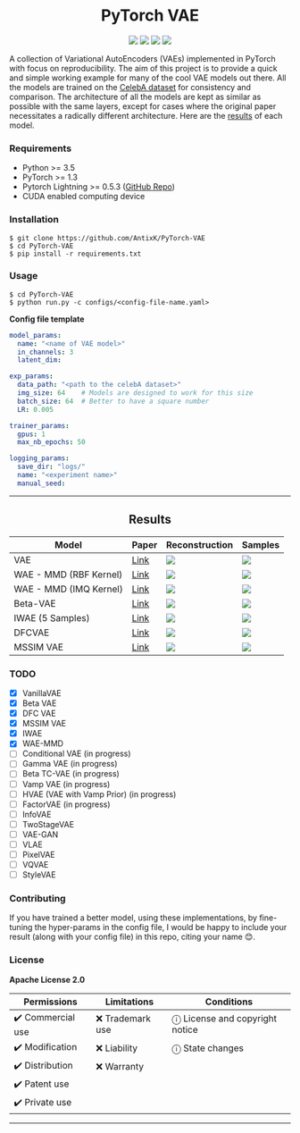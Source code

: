 <h1 align="center">
  <b>PyTorch VAE</b><br>
</h1>

<p align="center">
      <a href="https://www.python.org/">
        <img src="https://img.shields.io/badge/Python-3.5-ff69b4.svg" /></a>
       <a href= "https://pytorch.org/">
        <img src="https://img.shields.io/badge/PyTorch-1.3-2BAF2B.svg" /></a>
       <a href= "https://github.com/AntixK/PyTorch-VAE/blob/master/LICENSE.md">
        <img src="https://img.shields.io/badge/license-Apache2.0-blue.svg" /></a>
         <a href= "https://twitter.com/intent/tweet?text=PyTorch-VAE:%20Collection%20of%20VAE%20models%20in%20PyTorch.&url=https://github.com/AntixK/PyTorch-VAE">
        <img src="https://img.shields.io/twitter/url/https/shields.io.svg?style=social" /></a>

</p>

A collection of Variational AutoEncoders (VAEs) implemented in PyTorch with focus on reproducibility. The aim of this project is to provide
a quick and simple working example for many of the cool VAE models out there. All the models are trained on the [CelebA dataset](http://mmlab.ie.cuhk.edu.hk/projects/CelebA.html)
for consistency and comparison. The architecture of all the models are kept as similar as possible with the same layers, except for cases where the original paper necessitates a radically different architecture.
Here are the [results](https://github.com/AntixK/PyTorch-VAE/blob/master/README.md#--results) of each model.

### Requirements
- Python >= 3.5
- PyTorch >= 1.3
- Pytorch Lightning >= 0.5.3 ([GitHub Repo](https://github.com/PyTorchLightning/pytorch-lightning/tree/deb1581e26b7547baf876b7a94361e60bb200d32))
- CUDA enabled computing device

### Installation
```
$ git clone https://github.com/AntixK/PyTorch-VAE
$ cd PyTorch-VAE
$ pip install -r requirements.txt
```

### Usage
```
$ cd PyTorch-VAE
$ python run.py -c configs/<config-file-name.yaml>
```
**Config file template**
```yaml
model_params:
  name: "<name of VAE model>"
  in_channels: 3
  latent_dim: 

exp_params:
  data_path: "<path to the celebA dataset>"
  img_size: 64    # Models are designed to work for this size
  batch_size: 64  # Better to have a square number
  LR: 0.005

trainer_params:
  gpus: 1         
  max_nb_epochs: 50

logging_params:
  save_dir: "logs/"
  name: "<experiment name>"
  manual_seed: 
```


----
<h2 align="center">
  <b>Results</b><br>
</h2>


| Model                 | Paper                                            |Reconstruction | Samples |
|-----------------------|--------------------------------------------------|---------------|---------|
| VAE                   |[Link](https://arxiv.org/abs/1312.6114)           |    ![][2]     | ![][1]  |
| WAE - MMD (RBF Kernel)|[Link](https://arxiv.org/abs/1711.01558)          |    ![][4]     | ![][3]  |
| WAE - MMD (IMQ Kernel)|[Link](https://arxiv.org/abs/1711.01558)          |    ![][6]     | ![][5]  |
| Beta-VAE              |[Link](https://openreview.net/forum?id=Sy2fzU9gl) |    ![][8]     | ![][7]  |
| IWAE (5 Samples)      |[Link](https://arxiv.org/abs/1804.03599)          |    ![][10]    | ![][9]  |
| DFCVAE                |[Link](https://arxiv.org/abs/1610.00291)          |    ![][12]    | ![][11] |
| MSSIM VAE             |[Link](https://arxiv.org/abs/1511.06409)          |    ![][14]    | ![][13] |

<!--| Disentangled Beta-VAE |[Link](https://arxiv.org/abs/1804.03599)          |    ![][10]     | ![][9] |-->



### TODO
- [x] VanillaVAE
- [x] Beta VAE
- [x] DFC VAE
- [x] MSSIM VAE
- [x] IWAE
- [x] WAE-MMD
- [ ] Conditional VAE (in progress)
- [ ] Gamma VAE (in progress)
- [ ] Beta TC-VAE (in progress) 
- [ ] Vamp VAE (in progress)
- [ ] HVAE (VAE with Vamp Prior) (in progress)
- [ ] FactorVAE (in progress)
- [ ] InfoVAE
- [ ] TwoStageVAE
- [ ] VAE-GAN
- [ ] VLAE
- [ ] PixelVAE
- [ ] VQVAE
- [ ] StyleVAE

### Contributing
If you have trained a better model, using these implementations, by fine-tuning the hyper-params in the config file,
I would be happy to include your result (along with your config file) in this repo, citing your name 😊.

### License
**Apache License 2.0**

| Permissions      | Limitations       | Conditions                       |
|------------------|-------------------|----------------------------------|
| ✔️ Commercial use |  ❌  Trademark use |  ⓘ License and copyright notice | 
| ✔️ Modification   |  ❌  Liability     |  ⓘ State changes                |
| ✔️ Distribution   |  ❌  Warranty      |                                  |
| ✔️ Patent use     |                   |                                  |
| ✔️ Private use    |                   |                                  |

-----------

[1]: https://github.com/AntixK/PyTorch-VAE/blob/master/assets/Vanilla%20VAE_25.png
[2]: https://github.com/AntixK/PyTorch-VAE/blob/master/assets/recons_Vanilla%20VAE_25.png
[3]: https://github.com/AntixK/PyTorch-VAE/blob/master/assets/WAE_RBF_18.png
[4]: https://github.com/AntixK/PyTorch-VAE/blob/master/assets/recons_WAE_RBF_19.png
[5]: https://github.com/AntixK/PyTorch-VAE/blob/master/assets/WAE_IMQ_15.png
[6]: https://github.com/AntixK/PyTorch-VAE/blob/master/assets/recons_WAE_IMQ_15.png
[7]: https://github.com/AntixK/PyTorch-VAE/blob/master/assets/BetaVAE_B_20.png
[8]: https://github.com/AntixK/PyTorch-VAE/blob/master/assets/recons_BetaVAE_B_20.png
[9]: https://github.com/AntixK/PyTorch-VAE/blob/master/assets/IWAE_19.png
[10]: https://github.com/AntixK/PyTorch-VAE/blob/master/assets/recons_IWAE_19.png
[11]: https://github.com/AntixK/PyTorch-VAE/blob/master/assets/DFCVAE_49.png
[12]: https://github.com/AntixK/PyTorch-VAE/blob/master/assets/recons_DFCVAE_49.png
[13]: https://github.com/AntixK/PyTorch-VAE/blob/master/assets/MSSIMVAE_10.png
[14]: https://github.com/AntixK/PyTorch-VAE/blob/master/assets/recons_MSSIMVAE_10.png


[python-image]: https://img.shields.io/badge/Python-3.5-ff69b4.svg
[python-url]: https://www.python.org/

[pytorch-image]: https://img.shields.io/badge/PyTorch-1.3-2BAF2B.svg
[pytorch-url]: https://pytorch.org/

[twitter-image]:https://img.shields.io/twitter/url/https/shields.io.svg?style=social
[twitter-url]:https://twitter.com/intent/tweet?text=Neural%20Blocks-Easy%20to%20use%20neural%20net%20blocks%20for%20fast%20prototyping.&url=https://github.com/AntixK/NeuralBlocks


[license-image]:https://img.shields.io/badge/license-Apache2.0-blue.svg
[license-url]:https://github.com/AntixK/PyTorch-VAE/blob/master/LICENSE.md
